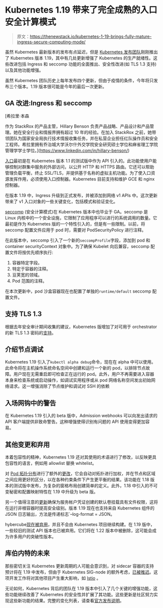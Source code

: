 # Kubernetes 1.19 带来了完全成熟的入口安全计算模式

> 原文：<https://thenewstack.io/kubernetes-1-19-brings-fully-mature-ingress-secure-computing-mode/>

虽然 Kubernetes 最新版本的发布有点延迟，但是 [Kubernetes 发布团队](https://github.com/kubernetes/sig-release/blob/master/releases/release-1.19/release_team.md)刚刚推出了 Kubernetes 版本 1.19，其中有几处更新增强了 Kubernetes 的生产就绪性。这些改进包括 Ingress 和 seccomp 功能的全面推出、安全性改进(如 TLS 1.3 支持)以及其他功能增强。

虽然 Kubernetes 团队历史上每年发布四个更新，但由于疫情的条件，今年将只发布三个版本。1.19 版本很可能是今年的最后一次更新。

## GA 改进:Ingress 和 seccomp

 [希拉里·本森

作为 StackRox 的产品主管，Hillary Benson 负责产品战略、产品设计和产品管理。她在安全行业和情报界拥有超过 10 年的经验。在加入 StackRox 之前，她带领团队为国家安全局执行技术情报收集任务，并在私营企业担任红队操作员和安全工程师。希拉里拥有乔治城大学沃尔什外交学院安全研究硕士学位和麻省理工学院管理学学士学位。](https://www.linkedin.com/in/hillary-benson/) 

[入口](https://kubernetes.io/docs/concepts/services-networking/ingress/)最初是在 Kubernetes 版本 1.1 的测试版中作为 API 引入的。此功能使用户能够控制对群集中服务的外部访问，以公开 HTTP 和 HTTPS 路由。它还可以帮助管理负载平衡，终止 SSL/TLS，并提供基于名称的虚拟主机功能。为了使入口资源发挥作用，必须使用入口控制器。Kubernetes 目前支持和维护 GCE 和 nginx 控制器。

在版本 1.19 中，Ingress 升级到正式发布，并被添加到网络 v1 APIs 中。这次更新带来了 v1 入口对象的一些关键变化，包括模式和验证变化。

[seccomp](https://kubernetes.io/docs/concepts/policy/pod-security-policy/#seccomp) (安全计算模式)在 Kubernetes 版本中也毕业于 GA。seccomp 是 Linux 内核中的一个安全设施，它限制了应用程序可以进行的系统调用的数量。它最初是作为 Kubernetes 版的一个特性引入的，但是有一些限制。以前，将 seccomp 配置文件应用于 pod 时，需要对 PodSecurityPolicy 进行注释。

在此版本中，seccomp 引入了一个新的`seccompProfile`字段，添加到 pod 和 container securityContext 对象中。为了确保 Kubelet 向后兼容，seccomp 配置文件将按优先顺序执行:

1.  容器特定字段。
2.  特定于容器的注释。
3.  豆荚宽的领域。
4.  Pod 范围的注释。

在本次更新中，pod 沙盒容器现在也配置了单独的`runtime/default` seccomp 配置文件。

## 支持 TLS 1.3

根据去年安全审计期间收集的建议，Kubernetes 版增加了对可用于 orchestrator 的新 TLS 1.3 密码的[支持](https://github.com/kubernetes/kubernetes/pull/90843)。

## 介绍节点调试

Kubernetes 1.19 引入了`kubectl alpha debug`命令，现在在 alpha 中可以使用。此命令将在主机操作系统命名空间中创建和运行一个新的 pod，以排除节点故障。用户现在无需重启即可检查正在运行的 pod。此外，用户不再需要进入容器本身来检查系统或启动操作，如调试实用程序或从 pod 网络名称空间发出初始网络请求。这一增强消除了节点维护和调试对 SSH 的依赖

## 入场网钩中的警告

在 Kubernetes 1.19 引入的 beta 版中，Admission webhooks 可以向发出请求的 API 客户端提供非致命警告。这种增强使得识别有问题的 API 使用变得更加容易。

## 其他变更和弃用

本着包容性的精神，Kubernetes 1.19 还对其使用的术语进行了修改，以反映更具包容性的语言，例如用 allowlist 替换 whitelist。

对 [Pod 拓扑分布](https://kubernetes.io/docs/concepts/workloads/pods/pod-topology-spread-constraints/#spread-constraints-for-pods)进行了额外的[更改](https://github.com/kubernetes/kubernetes/pull/90475)，它会自动对拓扑进行加权，并在节点和区域之间应用更好的区分，以在各种约束条件下产生更平衡的结果。该功能在 1.18 版本的测试版中发布，为复杂的窗格布局创建简单的定义。此外，1.18 中引入的不可变秘密和配置映射特性在 1.19 中升级为 beta 版。

另一个值得注意的[更新](https://github.com/kubernetes/kubernetes/pull/89193)确保为服务帐户凭证创建的默认卷挂载具有文件权限，这将在运行非根容器时提高安全级别。版本 1.19 现在也支持来自 Kubernetes 组件的 JSON 日志输出，方法是传递标志`–log-format = JSON。

hybercube[现在被弃用](https://github.com/kubernetes/kubernetes/issues/81760)，并且不会由 Kubernetes 项目继续构建。在 1.19 版中，一些较旧的测试 API 版本也已被弃用。它们将在 1.22 版本中被删除，这可能会成为许多用户的突破性版本。

## 库伯内特的未来

那些密切关注 Kubernetes 更新周期的人可能会意识到，对 sidecar 容器的支持预计将在 1.19 中发布，但由于 Kubernetes SIG-node 的额外考虑，[已被推迟](https://github.com/kubernetes/enhancements/issues/753)。这项开发工作将对其他项目产生重大影响，如 [Istio](https://istio.io/) 。

无论如何，Kubernetes 背后的团队在 1.19 版本中引入了几个关键的增强功能，这些功能继续改善了 Kubernetes 的安全性并扩展了其功能。这些更新是社区努力实现这些新功能的结果。完整的变化列表，请查看[官方发布说明](https://kubernetes.io/docs/setup/release/notes/)。

<svg xmlns:xlink="http://www.w3.org/1999/xlink" viewBox="0 0 68 31" version="1.1"><title>Group</title> <desc>Created with Sketch.</desc></svg>